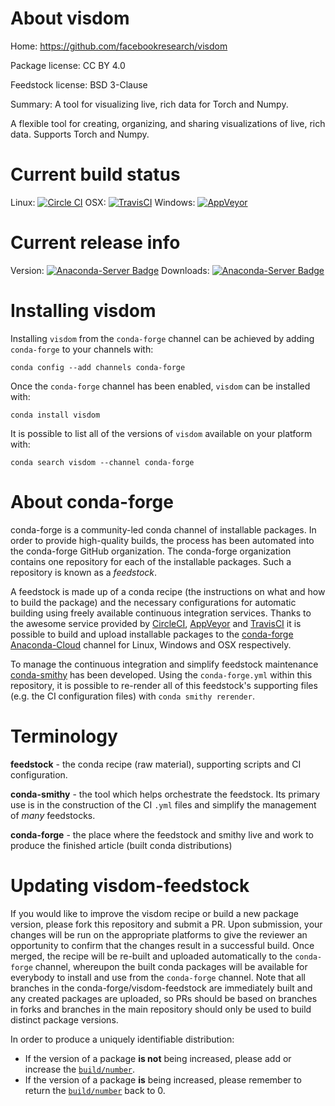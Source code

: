 About visdom
============

Home: https://github.com/facebookresearch/visdom

Package license: CC BY 4.0

Feedstock license: BSD 3-Clause

Summary: A tool for visualizing live, rich data for Torch and Numpy.

A flexible tool for creating, organizing, and sharing visualizations
of live, rich data. Supports Torch and Numpy.


Current build status
====================

Linux: [![Circle CI](https://circleci.com/gh/conda-forge/visdom-feedstock.svg?style=shield)](https://circleci.com/gh/conda-forge/visdom-feedstock)
OSX: [![TravisCI](https://travis-ci.org/conda-forge/visdom-feedstock.svg?branch=master)](https://travis-ci.org/conda-forge/visdom-feedstock)
Windows: [![AppVeyor](https://ci.appveyor.com/api/projects/status/github/conda-forge/visdom-feedstock?svg=True)](https://ci.appveyor.com/project/conda-forge/visdom-feedstock/branch/master)

Current release info
====================
Version: [![Anaconda-Server Badge](https://anaconda.org/conda-forge/visdom/badges/version.svg)](https://anaconda.org/conda-forge/visdom)
Downloads: [![Anaconda-Server Badge](https://anaconda.org/conda-forge/visdom/badges/downloads.svg)](https://anaconda.org/conda-forge/visdom)

Installing visdom
=================

Installing `visdom` from the `conda-forge` channel can be achieved by adding `conda-forge` to your channels with:

```
conda config --add channels conda-forge
```

Once the `conda-forge` channel has been enabled, `visdom` can be installed with:

```
conda install visdom
```

It is possible to list all of the versions of `visdom` available on your platform with:

```
conda search visdom --channel conda-forge
```


About conda-forge
=================

conda-forge is a community-led conda channel of installable packages.
In order to provide high-quality builds, the process has been automated into the
conda-forge GitHub organization. The conda-forge organization contains one repository
for each of the installable packages. Such a repository is known as a *feedstock*.

A feedstock is made up of a conda recipe (the instructions on what and how to build
the package) and the necessary configurations for automatic building using freely
available continuous integration services. Thanks to the awesome service provided by
[CircleCI](https://circleci.com/), [AppVeyor](http://www.appveyor.com/)
and [TravisCI](https://travis-ci.org/) it is possible to build and upload installable
packages to the [conda-forge](https://anaconda.org/conda-forge)
[Anaconda-Cloud](http://docs.anaconda.org/) channel for Linux, Windows and OSX respectively.

To manage the continuous integration and simplify feedstock maintenance
[conda-smithy](http://github.com/conda-forge/conda-smithy) has been developed.
Using the ``conda-forge.yml`` within this repository, it is possible to re-render all of
this feedstock's supporting files (e.g. the CI configuration files) with ``conda smithy rerender``.


Terminology
===========

**feedstock** - the conda recipe (raw material), supporting scripts and CI configuration.

**conda-smithy** - the tool which helps orchestrate the feedstock.
                   Its primary use is in the construction of the CI ``.yml`` files
                   and simplify the management of *many* feedstocks.

**conda-forge** - the place where the feedstock and smithy live and work to
                  produce the finished article (built conda distributions)


Updating visdom-feedstock
=========================

If you would like to improve the visdom recipe or build a new
package version, please fork this repository and submit a PR. Upon submission,
your changes will be run on the appropriate platforms to give the reviewer an
opportunity to confirm that the changes result in a successful build. Once
merged, the recipe will be re-built and uploaded automatically to the
`conda-forge` channel, whereupon the built conda packages will be available for
everybody to install and use from the `conda-forge` channel.
Note that all branches in the conda-forge/visdom-feedstock are
immediately built and any created packages are uploaded, so PRs should be based
on branches in forks and branches in the main repository should only be used to
build distinct package versions.

In order to produce a uniquely identifiable distribution:
 * If the version of a package **is not** being increased, please add or increase
   the [``build/number``](http://conda.pydata.org/docs/building/meta-yaml.html#build-number-and-string).
 * If the version of a package **is** being increased, please remember to return
   the [``build/number``](http://conda.pydata.org/docs/building/meta-yaml.html#build-number-and-string)
   back to 0.
